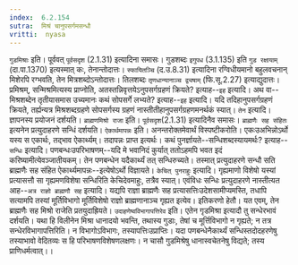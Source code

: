 ```yaml
---
index:  6.2.154
sutra:  मिश्रं चानुपसर्गमसन्धौ
vritti:  nyasa
---
```


`गुडमिश्राः` इति। पूर्ववत् `पूर्वसदृश` (2.1.31) इत्यादिना समासः। गुडशब्दः `इगुपध` (3.1.135) इति `गुड रक्षायाम्` (दा.पा.1370) इत्यस्मात् कः, तेनान्तोदात्तः। `स्फायितञ्चि` (द.उ.8.31) इत्यादिना रग्विधीयमानो बहुलवचनान् मिशेरपि रग्भवति, तेन मित्रशब्दोऽन्तोदात्तः। तिलशब्दः `तृणधान्यानाञ्च द्व्यषाम्` (फि.सू.2.27) इत्याद्युदात्तः।
प्रमिश्रम्, सन्मिश्रमित्यस्य प्राप्नोति, अतस्तन्निवृत्तयेऽनुपसर्गग्रहणं क्रियते? इत्याह--`इह` इत्यादि। अथ वा--मिश्रशब्देन तृतीयासमास उच्यमानः कथं सोपसर्गे लभ्यते? इत्याह--`इह` इत्यादि। यदि तदिहानुपसर्गग्रहणं क्रियते, तर्ह्यन्यत्र मिश्रशब्दग्रहणे सोपसर्गस्य ग्रहणं नास्तीतीहानुपसर्गग्रहणमनर्थकं स्यात्। `तेन` इत्यादि। ज्ञापनस्य प्रयोजनं दर्शयति।
`ब्राह्मणमिश्रो राजा` इति। `पूर्वसदृश`(2.1.31) इत्यादिनैव समासः। `ब्राह्मणैः सह संहितः` इत्यनेन प्रत्युदाहरणे सन्धिं दर्शयति। `ऐकार्थमापन्नः` इति। अनन्तरोक्तमेवार्थं विस्पष्टीकरोति। एकःउअभिन्नोऽर्थो यस्य स एकार्थः, तद्भाव ऐकार्थ्यम्। तदापन्नः प्राप्त इत्यर्थः।
कथं पुनर्ज्ञायते--सन्धिशब्दस्यायमर्थः? इत्याह--`सन्धिः` इत्यादि। पणबन्धःउपरिभाषणम्--यदि मे भवानिदं कुर्यात् ततोऽहमपि भवत इदं करिष्यामीत्येवञ्जातीयकम्। तेन पणबन्धेन यदैकार्थ्यं तत् सन्धिरुच्यते। तस्मात् प्रत्युदाहरणे सन्धौ सति ब्राह्मणैः सह संहित ऐकार्थ्यमापन्नः--इत्येषोऽर्थो विज्ञायते। `केचित् पुनराहुः` इत्यादि। गृह्यमाणो विशेषो यस्यां प्रत्यासत्तौ सा गृह्यमणविशेषा सन्धिरिति केचिदेवमाहुः, तत्रैव स्यात्। एवंविधः सन्धिः प्रत्युदाहरणे नास्तीत्यत आह--`अत्र राज्ञो ब्राह्मणौ सह` इत्यादि। यद्यपि राज्ञा ब्राह्मणैः सह प्रत्यासत्तिःउदेशसामीप्यमस्ति, तधापि सत्यामपि तस्यां मूर्तिविभागो मूर्तिविशेषो राज्ञो ब्राह्मणानाञ्च गृह्यत इत्येव। इतिकरणो हेतौ। यत एवम्, तेन ब्राह्मणैः सह मिश्रो राजेति प्रतयुदाह्रियते।
`उदाहणेष्वविभागापत्तिरेव` इति। एतेन गृडमिश्रा इत्यादौ तु सन्धेरभावं दर्शयति। यथा हि विलीनेन मिश्रा धानादयो भवन्ति, तथास्य गुडाः, तेषां च मूर्त्तिविभागो न गृह्यते; न तत्र सन्धेरविभागापत्तिरिति। न विभागोऽविभागः, तस्यापत्तिःउप्राप्तिः। यदा पणबन्धेनैकार्थ्यं सन्धिस्तदोदहरणेषु तस्याभावो वेदितव्यः स हि परिभाषणविशेषणलक्षणः। न चासौ गुडमिश्रेषु धानास्वचेतनेषु विद्यते; तस्य प्राणिधर्मत्वात्।।

